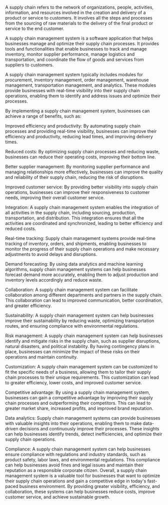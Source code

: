 
A supply chain refers to the network of organizations, people, activities, information, and resources involved in the creation and delivery of a product or service to customers. It involves all the steps and processes from the sourcing of raw materials to the delivery of the final product or service to the end customer.

A supply chain management system is a software application that helps businesses manage and optimize their supply chain processes. It provides tools and functionalities that enable businesses to track and manage inventory, monitor supplier performance, manage logistics and transportation, and coordinate the flow of goods and services from suppliers to customers.

A supply chain management system typically includes modules for procurement, inventory management, order management, warehouse management, transportation management, and analytics. These modules provide businesses with real-time visibility into their supply chain operations, enabling them to identify and address issues and optimize their processes.

By implementing a supply chain management system, businesses can achieve a range of benefits, such as:

Improved efficiency and productivity: By automating supply chain processes and providing real-time visibility, businesses can improve their efficiency and productivity, reducing lead times, and improving delivery times.

Reduced costs: By optimizing supply chain processes and reducing waste, businesses can reduce their operating costs, improving their bottom line.

Better supplier management: By monitoring supplier performance and managing relationships more effectively, businesses can improve the quality and reliability of their supply chain, reducing the risk of disruptions.

Improved customer service: By providing better visibility into supply chain operations, businesses can improve their responsiveness to customer needs, improving their overall customer service.

Integration: A supply chain management system enables the integration of all activities in the supply chain, including sourcing, production, transportation, and distribution. This integration ensures that all the activities are coordinated and synchronized, leading to better efficiency and reduced costs.

Real-time tracking: Supply chain management systems provide real-time tracking of inventory, orders, and shipments, enabling businesses to monitor the progress of their supply chain operations and make necessary adjustments to avoid delays and disruptions.

Demand forecasting: By using data analytics and machine learning algorithms, supply chain management systems can help businesses forecast demand more accurately, enabling them to adjust production and inventory levels accordingly and reduce waste.

Collaboration: A supply chain management system can facilitate collaboration among different departments and partners in the supply chain. This collaboration can lead to improved communication, better coordination, and greater efficiency.

Sustainability: A supply chain management system can help businesses improve their sustainability by reducing waste, optimizing transportation routes, and ensuring compliance with environmental regulations.

Risk management: A supply chain management system can help businesses identify and mitigate risks in the supply chain, such as supplier disruptions, natural disasters, and political instability. By having contingency plans in place, businesses can minimize the impact of these risks on their operations and maintain continuity.

Customization: A supply chain management system can be customized to fit the specific needs of a business, allowing them to tailor their supply chain processes to their unique requirements. This customization can lead to greater efficiency, lower costs, and improved customer service.

Competitive advantage: By using a supply chain management system, businesses can gain a competitive advantage by improving their supply chain processes and outperforming their competitors. This can lead to greater market share, increased profits, and improved brand reputation.

Data analytics: Supply chain management systems can provide businesses with valuable insights into their operations, enabling them to make data-driven decisions and continuously improve their processes. These insights can help businesses identify trends, detect inefficiencies, and optimize their supply chain operations.

Compliance: A supply chain management system can help businesses ensure compliance with regulations and industry standards, such as product safety, labor laws, and environmental regulations. This compliance can help businesses avoid fines and legal issues and maintain their reputation as a responsible corporate citizen.
Overall, a supply chain management system is a valuable tool for businesses that want to optimize their supply chain operations and gain a competitive edge in today's fast-paced business environment. By providing greater visibility, efficiency, and collaboration, these systems can help businesses reduce costs, improve customer service, and achieve sustainable growth.
